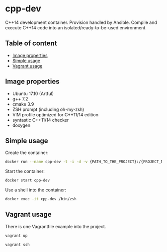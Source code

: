 # cpp-dev

C++14 development container. Provision handled by Ansible.
Compile and execute C++14 code into an isolated/ready-to-be-used environment.

## Table of content

 * [Image properties](#image-properties)
 * [Simple usage](#simple-usage)
 * [Vagrant usage](#vagrant-usage)

## Image properties

* Ubuntu 17.10 (Artful)
* g++ 7.2
* cmake 3.9
* ZSH prompt (including oh-my-zsh)
* VIM profile optimized for C++11/14 edition
* syntastic C++11/14 checker
* doxygen

## Simple usage

Create the container:

```sh
docker run --name cpp-dev -t -i -d -v {PATH_TO_THE_PROJECT}:/{PROJECT_NAME} jean553/cpp-dev /bin/zsh
```

Start the container:

```sh
docker start cpp-dev
```

Use a shell into the container:

```sh
docker exec -it cpp-dev /bin/zsh
```

## Vagrant usage

There is one Vagrantfile example into the project.

```sh
vagrant up
```

```sh
vagrant ssh
```
